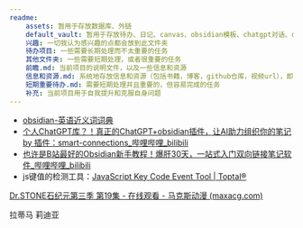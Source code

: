 ```yaml
---
readme:
	assets: 暂用于存放数据库、外链
	default_vault: 暂用于存放待办、日记、canvas、obsidian模板、chatgpt对话、dict词典
	兴趣: 一切我认为感兴趣的点都会放到此文件夹
	待办项目: 一些需要长期处理而不太重要的任务
	其他文件夹: 一些需要短期处理，或者很重要的任务
	前瞻.md: 当前项目的说明文件，以及一些信息和资源
	信息和资源.md: 系统地存放信息和资源（包括书籍，博客，github仓库，视频url），即便与'前瞻.md'功能有些重叠
	短期重要待办.md: 需要短期处理并且重要的，但容易完成的任务
	补充: 当前项目用于自我提升和克服自身问题
---
```


- [obsidian-英语近义词词典](https://publish.obsidian.md/thesaurus)
- [个人ChatGPT库？！真正的ChatGPT+obsidian插件，让AI助力组织你的笔记 by 插件：smart-connections_哔哩哔哩_bilibili](https://www.bilibili.com/video/BV1Nv4y1L7uh/?spm_id_from=333.337.search-card.all.click&vd_source=208302bb40f651c78a4db5c2fd649412)
- [也许是B站最好的Obsidian新手教程！爆肝30天，一站式入门双向链接笔记软件_哔哩哔哩_bilibili](https://www.bilibili.com/video/BV18a411r7mt/?spm_id_from=333.788.recommend_more_video.-1&vd_source=208302bb40f651c78a4db5c2fd649412)
- js键值的检测工具：[JavaScript Key Code Event Tool | Toptal®](https://www.toptal.com/developers/keycode)

[Dr.STONE石纪元第三季 第19集 - 在线观看 - 马克斯动漫 (maxacg.com)](https://www.maxacg.com/player/DrSTONEshijiyuandisanji/1-19.html)

拉蒂马
莉迪亚

